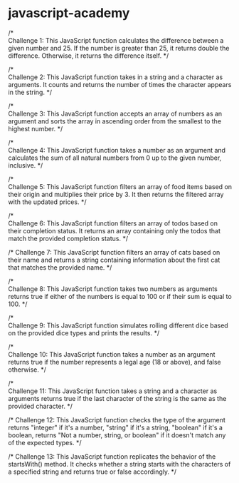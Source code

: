 # javascript-academy
/*  
    Challenge 1:
    This JavaScript function calculates the difference between a given number and 25. 
    If the number is greater than 25, it returns double the difference. Otherwise, it returns the difference itself. 
*/

/*  
    Challenge 2:
    This JavaScript function takes in a string and a character as arguments. 
    It counts and returns the number of times the character appears in the string. 
*/

/*  
    Challenge 3:
    This JavaScript function accepts an array of numbers as an argument and sorts the array in ascending order
    from the smallest to the highest number. 
*/

/*  
    Challenge 4:
    This JavaScript function takes a number as an argument and calculates 
    the sum of all natural numbers from 0 up to the given number, inclusive. 
*/

/*  
    Challenge 5:
    This JavaScript function filters an array of food items based on their origin and multiplies their price by 3.
    It then returns the filtered array with the updated prices. 
*/

/*  
    Challenge 6:
    This JavaScript function filters an array of todos based on their completion status.
    It returns an array containing only the todos that match the provided completion status.
*/

/* 
    Challenge 7:
    This JavaScript function filters an array of cats based on their name and returns a string containing
    information about the first cat that matches the provided name. 
*/

/*  
    Challenge 8:
    This JavaScript function takes two numbers as arguments
    returns true if either of the numbers is equal to 100 or if their sum is equal to 100.
*/

/*  
    Challenge 9:
    This JavaScript function simulates rolling different dice based on the provided dice types and prints the results.
*/

/*  
    Challenge 10:
    This JavaScript function takes a number as an argument
    returns true if the number represents a legal age (18 or above), and false otherwise. 
*/

/*  
    Challenge 11:
    This JavaScript function takes a string and a character as arguments 
    returns true if the last character of the string is the same as the provided character.
*/

/* 
    Challenge 12:
    This JavaScript function checks the type of the argument
    returns "integer" if it's a number, "string" if it's a string, "boolean" if it's a boolean, 
    returns "Not a number, string, or boolean" if it doesn't match any of the expected types.
*/

/* 
    Challenge 13:
    This JavaScript function replicates the behavior of the startsWith() method.
    It checks whether a string starts with the characters of a specified string and returns true or false accordingly. 
*/


